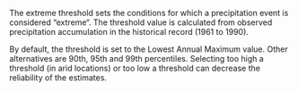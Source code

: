 The extreme threshold sets the conditions for which a precipitation event is considered “extreme“. The threshold value is calculated from observed precipitation accumulation in the historical record (1961 to 1990).

By default, the threshold is set to the Lowest Annual Maximum value. Other alternatives are 90th, 95th and 99th percentiles. Selecting too high a threshold (in arid locations) or too low a threshold can decrease the reliability of the estimates.